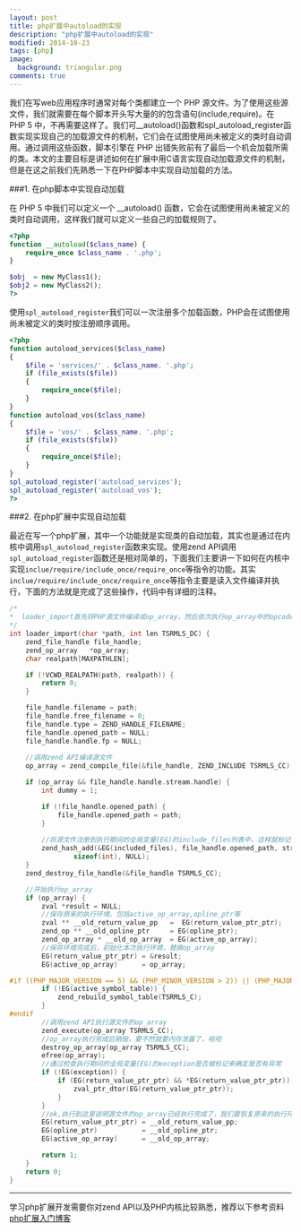 ```yaml
---
layout: post
title: php扩展中autoload的实现
description: "php扩展中autoload的实现"
modified: 2014-10-23
tags: [php]
image:
  background: triangular.png
comments: true
---
```


我们在写web应用程序时通常对每个类都建立一个 PHP 源文件。为了使用这些源文件，我们就需要在每个脚本开头写大量的的包含语句(include,require)。在 PHP 5 中，不再需要这样了。我们可__autoload()函数和spl_autoload_register函数实现实现自己的加载源文件的机制，它们会在试图使用尚未被定义的类时自动调用。通过调用这些函数，脚本引擎在 PHP 出错失败前有了最后一个机会加载所需的类。本文的主要目标是讲述如何在扩展中用C语言实现自动加载源文件的机制，但是在这之前我们先熟悉一下在PHP脚本中实现自动加载的方法。


###1. 在php脚本中实现自动加载

在 PHP 5 中我们可以定义一个 __autoload() 函数，它会在试图使用尚未被定义的类时自动调用，这样我们就可以定义一些自己的加载规则了。

``` php
<?php
function __autoload($class_name) {
    require_once $class_name . '.php';
}

$obj  = new MyClass1();
$obj2 = new MyClass2();
?>
```

使用`spl_autoload_register`我们可以一次注册多个加载函数，PHP会在试图使用尚未被定义的类时按注册顺序调用。

``` php
<?php
function autoload_services($class_name)
{
    $file = 'services/' . $class_name. '.php';
    if (file_exists($file))
    {
        require_once($file);
    }
}
function autoload_vos($class_name)
{
    $file = 'vos/' . $class_name. '.php';
    if (file_exists($file))
    {
        require_once($file);
    }
}
spl_autoload_register('autoload_services');
spl_autoload_register('autoload_vos');
?>
```


###2. 在php扩展中实现自动加载

最近在写一个php扩展，其中一个功能就是实现类的自动加载，其实也是通过在内核中调用`spl_autoload_register`函数来实现。使用zend API调用`spl_autoload_register`函数还是相对简单的，下面我们主要讲一下如何在内核中实现`inclue/require/include_once/require_once`等指令的功能。其实`inclue/require/include_once/require_once`等指令主要是读入文件编译并执行，下面的方法就是完成了这些操作，代码中有详细的注释。


``` c
/*
*  loader_import首先将PHP源文件编译成op_array，然后依次执行op_array中的opcode
*/
int loader_import(char *path, int len TSRMLS_DC) {
    zend_file_handle file_handle;
    zend_op_array   *op_array;
    char realpath[MAXPATHLEN];

    if (!VCWD_REALPATH(path, realpath)) {
        return 0;
    }

    file_handle.filename = path;
    file_handle.free_filename = 0;
    file_handle.type = ZEND_HANDLE_FILENAME;
    file_handle.opened_path = NULL;
    file_handle.handle.fp = NULL;
    
    //调用zend API编译源文件
    op_array = zend_compile_file(&file_handle, ZEND_INCLUDE TSRMLS_CC);

    if (op_array && file_handle.handle.stream.handle) {
        int dummy = 1;

        if (!file_handle.opened_path) {
            file_handle.opened_path = path;
        }
        
        //将源文件注册到执行期间的全局变量(EG)的include_files列表中，这样就标记了源文件已经包含过了
        zend_hash_add(&EG(included_files), file_handle.opened_path, strlen(file_handle.opened_path)+1, (void *)&dummy,
                sizeof(int), NULL);
    }
    zend_destroy_file_handle(&file_handle TSRMLS_CC);

    //开始执行op_array
    if (op_array) {
        zval *result = NULL;
        //保存原来的执行环境，包括active_op_array,opline_ptr等
        zval ** __old_return_value_pp   =  EG(return_value_ptr_ptr);
        zend_op ** __old_opline_ptr     = EG(opline_ptr); 
        zend_op_array * __old_op_array  = EG(active_op_array);
        //保存环境完成后，初始化本次执行环境，替换op_array
        EG(return_value_ptr_ptr) = &result;
        EG(active_op_array)      = op_array;

#if ((PHP_MAJOR_VERSION == 5) && (PHP_MINOR_VERSION > 2)) || (PHP_MAJOR_VERSION > 5)
        if (!EG(active_symbol_table)) {
            zend_rebuild_symbol_table(TSRMLS_C);
        }
#endif
        //调用zend API执行源文件的op_array
        zend_execute(op_array TSRMLS_CC);
        //op_array执行完成后销毁，要不然就要内存泄露了，哈哈
        destroy_op_array(op_array TSRMLS_CC);
        efree(op_array);
        //通过检查执行期间的全局变量(EG)的exception是否被标记来确定是否有异常
        if (!EG(exception)) {
            if (EG(return_value_ptr_ptr) && *EG(return_value_ptr_ptr)) {
                zval_ptr_dtor(EG(return_value_ptr_ptr));
            }
        }
        //ok,执行到这里说明源文件的op_array已经执行完成了，我们要恢复原来的执行环境了
        EG(return_value_ptr_ptr) = __old_return_value_pp;
        EG(opline_ptr)           = __old_opline_ptr; 
        EG(active_op_array)      = __old_op_array; 

        return 1;
    }
    return 0;
}
```

---

学习php扩展开发需要你对zend API以及PHP内核比较熟悉，推荐以下参考资料
 [php扩展入门博客](http://www.walu.cc/phpbook/index.md)
